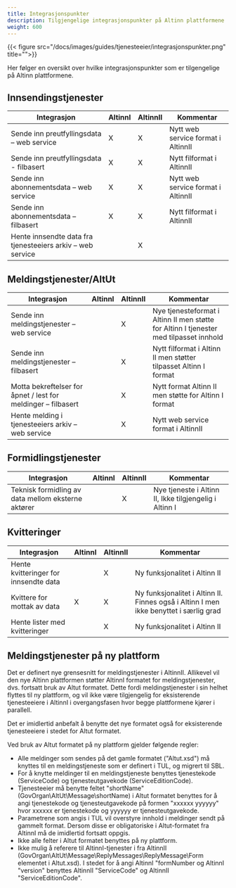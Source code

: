 ```yaml
---
title: Integrasjonspunkter 
description: Tilgjengelige integrasjonspunkter på Altinn plattformene
weight: 600
---
```


{{< figure src="/docs/images/guides/tjenesteeier/integrasjonspunkter.png" title="">}}


Her følger en oversikt over hvilke integrasjonspunkter som er tilgengelige på Altinn plattformene.

## Innsendingstjenester

|**Integrasjon**|**AltinnI** |**AltinnII**|**Kommentar**|
|--------|--------|--------|--------|
|Sende inn preutfyllingsdata – web service|X|X|Nytt web service format i AltinnII|
|Sende inn preutfyllingsdata - filbasert| X| X| Nytt filformat i AltinnII|
|Sende inn abonnementsdata – web service| X| X| Nytt web service format i AltinnII|
|Sende inn abonnementsdata – filbasert| X| X| Nytt filformat i AltinnII|
|Hente innsendte data fra tjenesteeiers arkiv – web service||X||

## Meldingstjenester/AltUt

|**Integrasjon**|**AltinnI** |**AltinnII**|**Kommentar**|
|--------|--------|--------|--------|
|Sende inn meldingstjenester – web service||X|Nye tjenesteformat i Altinn II men støtte for Altinn I tjenester med tilpasset innhold|
|Sende inn meldingstjenester – filbasert||X	|Nytt filformat i Altinn II men støtter tilpasset Altinn I format|
|Motta bekreftelser for åpnet / lest for meldinger – filbasert||X|	Nytt format Altinn II men støtte for Altinn I format|
|Hente melding i tjenesteeiers arkiv – web service||X|Nytt web service format i AltinnII|

## Formidlingstjenester

|**Integrasjon**|**AltinnI** |**AltinnII**|**Kommentar**|
|--------|--------|--------|--------|
|Teknisk formidling av data mellom eksterne aktører||X|	Nye tjeneste i Altinn II, Ikke tilgjengelig i Altinn I|

## Kvitteringer

|**Integrasjon**|**AltinnI** |**AltinnII**|**Kommentar**|
|--------|--------|--------|--------|
|Hente kvitteringer for innsendte data||X|Ny funksjonalitet i Altinn II|
|Kvittere for mottak av data|X|X|Ny funksjonalitet i Altinn II. Finnes også i Altinn I men ikke benyttet i særlig grad|
|Hente lister med kvitteringer||X|Ny funksjonalitet i Altinn II|

## Meldingstjenester på ny plattform

Det er definert nye grensesnitt for meldingstjenester i AltinnII. Allikevel vil den nye Altinn plattformen støtter AltinnI formatet for meldingstjenester, dvs. fortsatt bruk av Altut formatet. Dette fordi meldingstjenester i sin helhet flyttes til ny plattform, og vil ikke være tilgjengelig for eksisterende tjenesteeiere i AltinnI i overgangsfasen hvor begge plattformene kjører i parallell.

Det er imidlertid anbefalt å benytte det nye formatet også for eksisterende tjenesteeiere i stedet for Altut formatet.

Ved bruk av Altut formatet på ny plattform gjelder følgende regler:

- Alle meldinger som sendes på det gamle formatet ("Altut.xsd") må knyttes til en meldingstjeneste som er definert i TUL, og migrert til SBL.
- For å knytte meldinger til en meldingstjeneste benyttes tjenestekode (ServiceCode) og tjenesteutgavekode (ServiceEditionCode).
- Tjenesteeier må benytte feltet "shortName" (GovOrgan\AltUt\Message\shortName) i Altut formatet benyttes for å angi tjenestekode og tjenesteutgavekode på formen "xxxxxx yyyyyy" hvor xxxxxx er tjenestekode og yyyyyy er tjenesteutgavekode.
- Parametrene som angis i TUL vil overstyre innhold i meldinger sendt på gammelt format. Dersom disse er obligatoriske i Altut-formatet fra AltinnI må de imidlertid fortsatt oppgis.
- Ikke alle felter i Altut formatet benyttes på ny plattform.
- Ikke mulig å referere til AltinnI-tjenester i fra AltinnII (GovOrgan\AltUt\Message\ReplyMessages\ReplyMessage\Form elementet i Altut.xsd). I stedet for å angi AltinnI "formNumber og AltinnI "version" benyttes AltinnII "ServiceCode" og AltinnII "ServiceEditionCode".